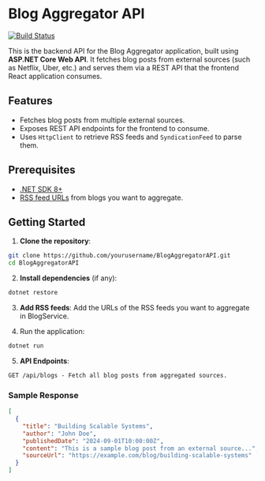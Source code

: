 # Blog Aggregator API

[![Build Status](https://github.com/lydongcanh/blog-aggregator/actions/workflows/ci.yml/badge.svg)](https://github.com/lydongcanh/yawndb/actions/workflows/ci.yml)

This is the backend API for the Blog Aggregator application, built using **ASP.NET Core Web API**. It fetches blog posts from external sources (such as Netflix, Uber, etc.) and serves them via a REST API that the frontend React application consumes.

## Features

- Fetches blog posts from multiple external sources.
- Exposes REST API endpoints for the frontend to consume.
- Uses `HttpClient` to retrieve RSS feeds and `SyndicationFeed` to parse them.

## Prerequisites

- [.NET SDK 8+](https://dotnet.microsoft.com/download)
- [RSS feed URLs](https://en.wikipedia.org/wiki/List_of_RSS_feeds) from blogs you want to aggregate.

## Getting Started

1. **Clone the repository**:
```bash
git clone https://github.com/yourusername/BlogAggregatorAPI.git
cd BlogAggregatorAPI
```

2. **Install dependencies** (if any):
```bash
dotnet restore
```

3. **Add RSS feeds**: Add the URLs of the RSS feeds you want to aggregate in BlogService.

4. Run the application:
```bash
dotnet run
```

5. **API Endpoints**:
```
GET /api/blogs - Fetch all blog posts from aggregated sources.
```

### Sample Response
```json
[
  {
    "title": "Building Scalable Systems",
    "author": "John Doe",
    "publishedDate": "2024-09-01T10:00:00Z",
    "content": "This is a sample blog post from an external source...",
    "sourceUrl": "https://example.com/blog/building-scalable-systems"
  }
]
```